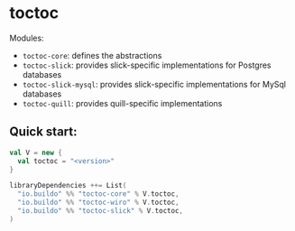 # toctoc

Modules:

- `toctoc-core`: defines the abstractions
- `toctoc-slick`: provides slick-specific implementations for Postgres databases
- `toctoc-slick-mysql`: provides slick-specific implementations for MySql
  databases
- `toctoc-quill`: provides quill-specific implementations

## Quick start:

```scala
val V = new {
  val toctoc = "<version>"
}

libraryDependencies ++= List(
  "io.buildo" %% "toctoc-core" % V.toctoc,
  "io.buildo" %% "toctoc-wiro" % V.toctoc,
  "io.buildo" %% "toctoc-slick" % V.toctoc,
)
```

